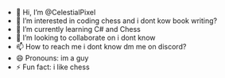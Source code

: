 - 👋 Hi, I’m @CelestialPixel
- 👀 I’m interested in coding chess and i dont kow book writing?
- 🌱 I’m currently learning C# and Chess
- 💞️ I’m looking to collaborate on i dont know
- 📫 How to reach me i dont know dm me on discord?
- 😄 Pronouns: im a guy
- ⚡ Fun fact: i like chess

<!---
CelestialPixel/CelestialPixel is a ✨ special ✨ repository because its `README.md` (this file) appears on your GitHub profile.
You can click the Preview link to take a look at your changes.
--->
